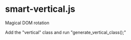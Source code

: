 # smart-vertical.js
Magical DOM rotation

Add the "vertical" class and run "generate_vertical_class();"

